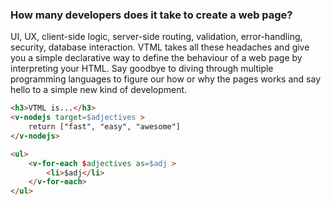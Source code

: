 
<h3 class="center-align" >How many developers does it take to create a web page?</h3>

<div class="center-align" >
UI, UX, client-side logic, server-side routing, validation, error-handling, security, database interaction. VTML takes all these headaches and give you a simple declarative way to define the behaviour of a web page by interpreting your HTML. Say goodbye to diving through multiple programming languages to figure our how or why the pages works and say hello to a simple new kind of development.
</div>


```html
<h3>VTML is...</h3>
<v-nodejs target=$adjectives >
    return ["fast", "easy", "awesome"]
</v-nodejs>

<ul>
    <v-for-each $adjectives as=$adj >
        <li>$adj</li>
    </v-for-each>
</ul>
```
